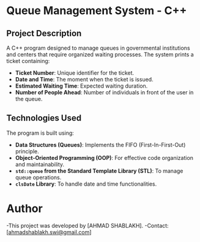 # Queue Management System - C++

## Project Description
A C++ program designed to manage queues in governmental institutions and centers that require organized waiting processes. The system prints a ticket containing:
- **Ticket Number**: Unique identifier for the ticket.
- **Date and Time**: The moment when the ticket is issued.
- **Estimated Waiting Time**: Expected waiting duration.
- **Number of People Ahead**: Number of individuals in front of the user in the queue.

## Technologies Used
The program is built using:
- **Data Structures (Queues)**: Implements the FIFO (First-In-First-Out) principle.
- **Object-Oriented Programming (OOP)**: For effective code organization and maintainability.
- **`std::queue` from the Standard Template Library (STL)**: To manage queue operations.
- **`clsDate` Library**: To handle date and time functionalities.

# Author
-This project was developed by [AHMAD SHABLAKH].
-Contact: [ahmadshablakh.swi@gmail.com]
